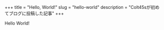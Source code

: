 +++
title = "Hello, World!"
slug = "hello-world"
description = "Colt45sが初めてブログに投稿した記事"
+++

Hello World!

